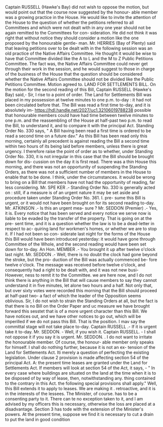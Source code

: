 Captain RUSSELL (Hawke's Bay) did not wish to oppose the motion, but would point out that the course now suggested by the honour- able member was a growing practice in the House. He would like to invite the attention of the House to the question of whether the petitions referred to all Committees and which were not dealt with in any one year should not be again remitted to the Committees for con- sideration. He did not think it was right that without notice they should consider a motion like the one proposed by the honourable gentle- man. Mr. HERRIES (Bay of Plenty) said that leaving petitions over to be dealt with in the following session was an old practice of the Native Affairs Committee. He thought it would be wise to have that Committee divided like the A to L and the M to Z Public Petitions Committee. The fact was, the Native Affairs Committee could never get through their work in the session, and he would suggest to those in charge of the business of the House that the question should be considered whether the Native Affairs Committee should not be divided like the Public Petitions Committee. Motion agreed to. LAND FOR SETTLEMENTS BILL. On the motion for the second reading of this Bill, Captain RUSSELL (Hawke's Bay) said,- Sir, I rise to a point of order. The Land for Settlements Bill was placed in my possession at twelve minutes to one p.m. to-day : it had not been circulated before that. The Bill was read a first time to-day, and it is absolutely im- https://hdl.handle.net/2027/uc1.32106019788238 possible that honourable members could have had time between twelve minutes to one p.m. and the reassembling of the House at half-past two p.m. to read the Bill, to understand it, and to compare it with the principal Act. Standing Order No. 330 says, " A Bill having been read a first time is ordered to be read a second time on a future dav." As this Bill has been read only this morning, certainly all precedent is against reading the Bill a second time within two hours of its being laid before members, unless there is great urgency. I therefore raise the point of order as to whether, under Standing Order No. 330, it is not irregular in this case that the Bill should be brought down for dis- cussion on the day it is first read. There was a thin House this morning, and there was not an opportunity of suspending the Standing Orders, as there was not a sufficient number of members in the House to enable that to be done. I think, under the circumstances. it would be wrong to bring on a Bill that members have not had the opportunity of reading, far less considering. Mr. SPE KER .- Standing Order No. 330 is generally acted on : still, if a measure is of an urgent nature it may be set aside and procedure taken under Standing Order No. 361. I. pre- sume this Bill is urgent, or it would not have been brought on for its second reading to-day. Mr. ATKINSON .- Is this an urgent mea- sure ? Mr. SEDDON (Premier) .- Yes, it is. Every notice that has been served and every notice we serve now is liable to be evaded by the transfer of the property. That is going on at the pre- sent time, and it is a question whether the law is to be a dead-letter in respect to ac- quiring land for workmen's homes, or whether we are to stop it. If I had not been so con- siderate last night for the forms of the House this Bill would have been introduced yesterday: it would have gone through Committee of the Whole, and the second reading would have been set down for to-day. An Hon. MEMBER .- You brought it up after twelve o'clock last night. Mr. SEDDON .- Well, there is no doubt the clock had gone beyond the stroke, but the pro- duction of the Bill was actually commenced be- fore twelve o'clock. The message was received before twelve o'clock, and consequently had a right to be dealt with, and it was not new busi- However, ness to remit it to the Committee. we are here now, and I do not think there is anything in the Bill that will cause members to say they cannot understand it in five minutes, let alone two hours and a half. Not only that, but over sixty votes were recorded this morning that the Bill should proceed at half-past two- a fact of which the leader of the Opposition seems oblivious. Sir, I do not wish to strain the Standing Orders at all, but the fact is that there is no Bill on the Order Paper and uc measure we have brought forward this sesstet that is of a more urgent character than this Bill. We have notices out, and we have other notices to go out, which will be imperilled if we do not pass this Bill. That is the position. I mav say the committal stage will not take place to-day. Captain RUSSELL .- If it is urgent take it to-day. Mr. SEDDON. - Well, if you wish it. Captain RUSSELL. - I shall not oppose it if you say it is urgent. Mr. SEDDON. . I do not want to irritate the honourable member. Of course, the honour- able member only speaks for himself. I shall do nothing further, because it is not an ex- tension of the Land for Settlements Act. Iti merely a question of perfecting the existing legislation. Under clause 2 provision is made affecting section 54 of the principal Act. A: the present time leases are granted under the Land for Settlements Act. If members will look at section 54 of the Act, it says, - " In every case where buildings are situated on the land at the time when it is to be disposed of by way of lease, then, notwithstanding any. thing contained to the contrary in this Act. the following special provisions shall apply." Well, this Bill extends it to apply to leases. We are making it . retroactive, and it is in the interests of the lessees. The Minister, of course. has to be a consenting party to it. There can te no exception taken to it, and I am advised by my officers this is necessary, otherwise the loss are placed at a disadvantage. Section 3 has tode with the extension of the Minister's powers. At the present time, suppose we find it is necessary to cut a drain to put the land in good condition 